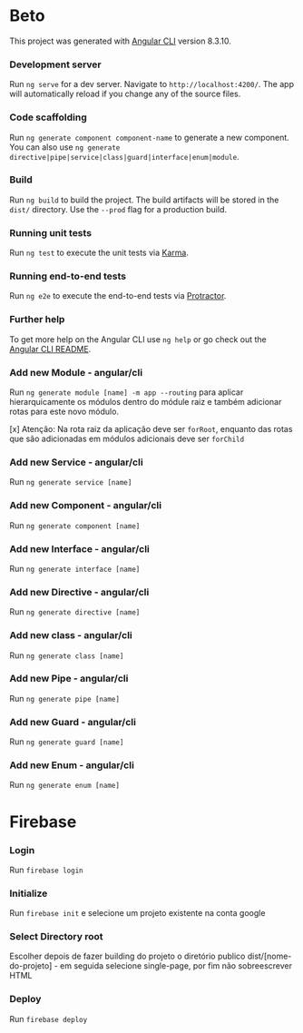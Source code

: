 # Beto

This project was generated with [Angular CLI](https://github.com/angular/angular-cli) version 8.3.10.

### Development server

Run `ng serve` for a dev server. Navigate to `http://localhost:4200/`. The app will automatically reload if you change any of the source files.

### Code scaffolding

Run `ng generate component component-name` to generate a new component. You can also use `ng generate directive|pipe|service|class|guard|interface|enum|module`.

### Build

Run `ng build` to build the project. The build artifacts will be stored in the `dist/` directory. Use the `--prod` flag for a production build.

### Running unit tests

Run `ng test` to execute the unit tests via [Karma](https://karma-runner.github.io).

### Running end-to-end tests

Run `ng e2e` to execute the end-to-end tests via [Protractor](http://www.protractortest.org/).

### Further help

To get more help on the Angular CLI use `ng help` or go check out the [Angular CLI README](https://github.com/angular/angular-cli/blob/master/README.md).

### Add new Module - angular/cli
Run `ng generate module [name] -m app --routing` para aplicar hierarquicamente os módulos dentro do
módule raiz e também adicionar rotas para este novo módulo.

[x] Atenção:
    Na rota raiz da aplicação deve ser `forRoot`, enquanto das rotas que são adicionadas
em módulos adicionais deve ser `forChild`

### Add new Service - angular/cli
Run `ng generate service [name]`

### Add new Component - angular/cli
Run `ng generate component [name]`

### Add new Interface - angular/cli
Run `ng generate interface [name]`

### Add new Directive - angular/cli
Run `ng generate directive [name]`

### Add new class - angular/cli
Run `ng generate class [name]`

### Add new Pipe - angular/cli
Run `ng generate pipe [name]`

### Add new Guard - angular/cli
Run `ng generate guard [name]`

### Add new Enum - angular/cli
Run `ng generate enum [name]`

# Firebase

### Login
Run `firebase login`

### Initialize
Run `firebase init` e selecione um projeto existente na conta google

### Select Directory root
Escolher depois de fazer building do projeto o diretório publico dist/[nome-do-projeto] - em seguida selecione single-page, por fim não sobreescrever HTML

### Deploy
Run `firebase deploy`